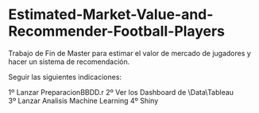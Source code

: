 # Estimated-Market-Value-and-Recommender-Football-Players
Trabajo de Fin de Master para estimar el valor de mercado de jugadores y hacer un sistema de recomendación.

Seguir las siguientes indicaciones:

1º Lanzar PreparacionBBDD.r
2º Ver los Dashboard de \Data\Tableau\
3º Lanzar Analisis Machine Learning
4º Shiny